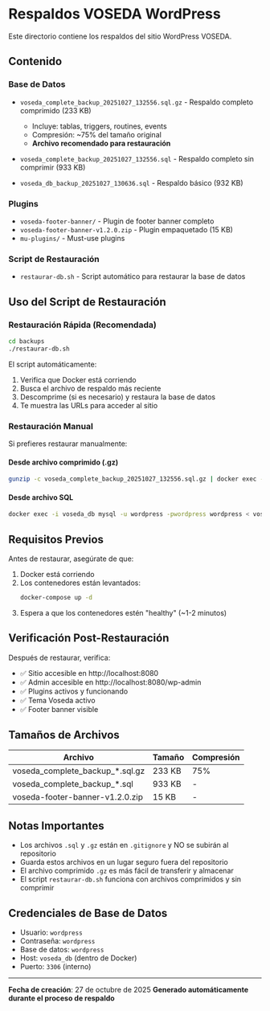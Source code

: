 # Respaldos VOSEDA WordPress

Este directorio contiene los respaldos del sitio WordPress VOSEDA.

## Contenido

### Base de Datos
- `voseda_complete_backup_20251027_132556.sql.gz` - Respaldo completo comprimido (233 KB)
  - Incluye: tablas, triggers, routines, events
  - Compresión: ~75% del tamaño original
  - **Archivo recomendado para restauración**

- `voseda_complete_backup_20251027_132556.sql` - Respaldo completo sin comprimir (933 KB)
- `voseda_db_backup_20251027_130636.sql` - Respaldo básico (932 KB)

### Plugins
- `voseda-footer-banner/` - Plugin de footer banner completo
- `voseda-footer-banner-v1.2.0.zip` - Plugin empaquetado (15 KB)
- `mu-plugins/` - Must-use plugins

### Script de Restauración
- `restaurar-db.sh` - Script automático para restaurar la base de datos

## Uso del Script de Restauración

### Restauración Rápida (Recomendada)

```bash
cd backups
./restaurar-db.sh
```

El script automáticamente:
1. Verifica que Docker está corriendo
2. Busca el archivo de respaldo más reciente
3. Descomprime (si es necesario) y restaura la base de datos
4. Te muestra las URLs para acceder al sitio

### Restauración Manual

Si prefieres restaurar manualmente:

#### Desde archivo comprimido (.gz)
```bash
gunzip -c voseda_complete_backup_20251027_132556.sql.gz | docker exec -i voseda_db mysql -u wordpress -pwordpress wordpress
```

#### Desde archivo SQL
```bash
docker exec -i voseda_db mysql -u wordpress -pwordpress wordpress < voseda_complete_backup_20251027_132556.sql
```

## Requisitos Previos

Antes de restaurar, asegúrate de que:

1. Docker está corriendo
2. Los contenedores están levantados:
   ```bash
   docker-compose up -d
   ```
3. Espera a que los contenedores estén "healthy" (~1-2 minutos)

## Verificación Post-Restauración

Después de restaurar, verifica:
- ✅ Sitio accesible en http://localhost:8080
- ✅ Admin accesible en http://localhost:8080/wp-admin
- ✅ Plugins activos y funcionando
- ✅ Tema Voseda activo
- ✅ Footer banner visible

## Tamaños de Archivos

| Archivo | Tamaño | Compresión |
|---------|--------|------------|
| voseda_complete_backup_*.sql.gz | 233 KB | 75% |
| voseda_complete_backup_*.sql | 933 KB | - |
| voseda-footer-banner-v1.2.0.zip | 15 KB | - |

## Notas Importantes

- Los archivos `.sql` y `.gz` están en `.gitignore` y NO se subirán al repositorio
- Guarda estos archivos en un lugar seguro fuera del repositorio
- El archivo comprimido `.gz` es más fácil de transferir y almacenar
- El script `restaurar-db.sh` funciona con archivos comprimidos y sin comprimir

## Credenciales de Base de Datos

- Usuario: `wordpress`
- Contraseña: `wordpress`
- Base de datos: `wordpress`
- Host: `voseda_db` (dentro de Docker)
- Puerto: `3306` (interno)

---

**Fecha de creación**: 27 de octubre de 2025
**Generado automáticamente durante el proceso de respaldo**
